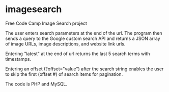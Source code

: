 # imagesearch

Free Code Camp Image Search project

The user enters search parameters at the end of the url. The program then sends a query to the Google custom search API and returns a JSON array of image URLs, image descriptions, and website link urls.

Entering "latest" at the end of url returns the last 5 search terms with timestamps.

Entering an offset (?offset="value") after the search string enables the user to skip the first (offset #) of search items for pagination.

The code is PHP and MySQL.
